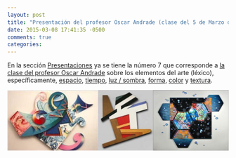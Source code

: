 ```yaml
---
layout: post
title: "Presentación del profesor Oscar Andrade (clase del 5 de Marzo de 2015)"
date: 2015-03-08 17:41:35 -0500
comments: true
categories: 
---
```

En la sección [Presentaciones](/presentaciones) ya se tiene la número 7 que corresponde a [la clase del profesor Oscar Andrade](http://videojuegosun.github.io/RulesArt) sobre los elementos del arte (léxico), específicamente, [espacio](http://videojuegosun.github.io/RulesArt/#/5), [tiempo](http://videojuegosun.github.io/RulesArt/#/10), [luz / sombra](http://videojuegosun.github.io/RulesArt/#/14), [forma](http://videojuegosun.github.io/RulesArt/#/18), [color](http://videojuegosun.github.io/RulesArt/#/25) y [textura](http://videojuegosun.github.io/RulesArt/#/34).

[<img style="float:left;" src="/images/imagenPostDeArte.jpg"> ](http://videojuegosun.github.io/RulesArt)

